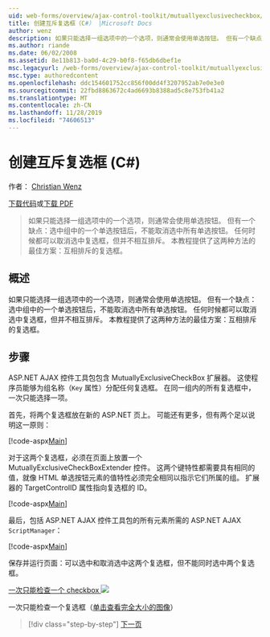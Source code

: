 ```yaml
---
uid: web-forms/overview/ajax-control-toolkit/mutuallyexclusivecheckbox/creating-mutually-exclusive-checkboxes-cs
title: 创建互斥复选框（C#） |Microsoft Docs
author: wenz
description: 如果只能选择一组选项中的一个选项，则通常会使用单选按钮。 但有一个缺点：选中组中的一个单选按钮后,。
ms.author: riande
ms.date: 06/02/2008
ms.assetid: 8e11b813-ba0d-4c29-b0f8-f65db6dbef1e
msc.legacyurl: /web-forms/overview/ajax-control-toolkit/mutuallyexclusivecheckbox/creating-mutually-exclusive-checkboxes-cs
msc.type: authoredcontent
ms.openlocfilehash: ddc154601752cc856f00dd4f3207952ab7e0e3e0
ms.sourcegitcommit: 22fbd8863672c4ad6693b8388ad5c8e753fb41a2
ms.translationtype: MT
ms.contentlocale: zh-CN
ms.lasthandoff: 11/28/2019
ms.locfileid: "74606513"
---
```

# <a name="creating-mutually-exclusive-checkboxes-c"></a>创建互斥复选框 (C#)

作者： [Christian Wenz](https://github.com/wenz)

[下载代码](https://download.microsoft.com/download/9/3/f/93f8daea-bebd-4821-833b-95205389c7d0/MutuallyExclusiveCheckBox0.cs.zip)或[下载 PDF](https://download.microsoft.com/download/b/6/a/b6ae89ee-df69-4c87-9bfb-ad1eb2b23373/mutuallyexclusivecheckbox0CS.pdf)

> 如果只能选择一组选项中的一个选项，则通常会使用单选按钮。 但有一个缺点：选中组中的一个单选按钮后，不能取消选中所有单选按钮。 任何时候都可以取消选中复选框，但并不相互排斥。 本教程提供了这两种方法的最佳方案：互相排斥的复选框。

## <a name="overview"></a>概述

如果只能选择一组选项中的一个选项，则通常会使用单选按钮。 但有一个缺点：选中组中的一个单选按钮后，不能取消选中所有单选按钮。 任何时候都可以取消选中复选框，但并不相互排斥。 本教程提供了这两种方法的最佳方案：互相排斥的复选框。

## <a name="steps"></a>步骤

ASP.NET AJAX 控件工具包包含 MutuallyExclusiveCheckBox 扩展器。 这使程序员能够为组名称（`Key` 属性）分配任何复选框。 在同一组内的所有复选框中，一次只能选择一项。

首先，将两个复选框放在新的 ASP.NET 页上。 可能还有更多，但有两个足以说明这一原则：

[!code-aspx[Main](creating-mutually-exclusive-checkboxes-cs/samples/sample1.aspx)]

对于这两个复选框，必须在页面上放置一个 MutuallyExclusiveCheckBoxExtender 控件。 这两个键特性都需要具有相同的值，就像 HTML 单选按钮元素的值特性必须完全相同以指示它们所属的组。 扩展器的 TargetControlID 属性指向复选框的 ID。

[!code-aspx[Main](creating-mutually-exclusive-checkboxes-cs/samples/sample2.aspx)]

最后，包括 ASP.NET AJAX 控件工具包的所有元素所需的 ASP.NET AJAX `ScriptManager`：

[!code-aspx[Main](creating-mutually-exclusive-checkboxes-cs/samples/sample3.aspx)]

保存并运行页面：可以选中和取消选中这两个复选框，但不能同时选中两个复选框。

[一次只能检查一个 checkbox ![](creating-mutually-exclusive-checkboxes-cs/_static/image2.png)](creating-mutually-exclusive-checkboxes-cs/_static/image1.png)

一次只能检查一个复选框（[单击查看完全大小的图像](creating-mutually-exclusive-checkboxes-cs/_static/image3.png)）

> [!div class="step-by-step"]
> [下一页](creating-mutually-exclusive-checkboxes-vb.md)
